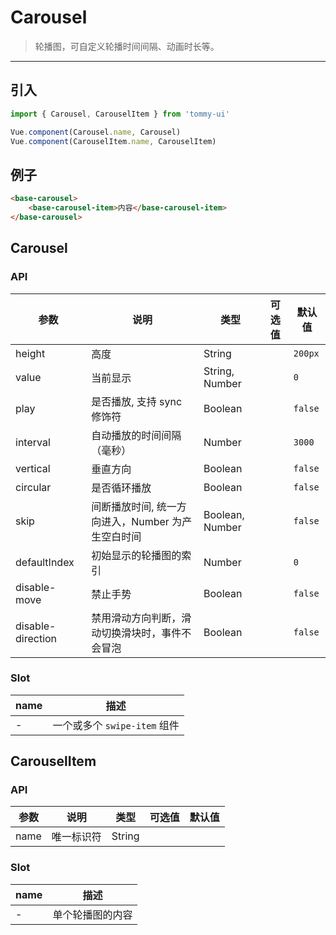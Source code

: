 # Carousel

> 轮播图，可自定义轮播时间间隔、动画时长等。

-------------

## 引入

```javascript
import { Carousel, CarouselItem } from 'tommy-ui'

Vue.component(Carousel.name, Carousel)
Vue.component(CarouselItem.name, CarouselItem)
```

## 例子

```html
<base-carousel>
    <base-carousel-item>内容</base-carousel-item>
</base-carousel>
```

## Carousel

### API
| 参数 | 说明 | 类型 | 可选值 | 默认值 |
|------|-------|---------|-------|--------|
| height | 高度 | String | | `200px` |
| value | 当前显示 | String, Number | | `0` |
| play | 是否播放, 支持 sync 修饰符 | Boolean | | `false` |
| interval | 自动播放的时间间隔（毫秒） | Number | | `3000` |
| vertical | 垂直方向 | Boolean | | `false` |
| circular | 是否循环播放 | Boolean | | `false` |
| skip | 间断播放时间, 统一方向进入，Number 为产生空白时间 | Boolean, Number | | `false` |
| defaultIndex | 初始显示的轮播图的索引 | Number | | `0` |
| disable-move | 禁止手势 | Boolean | | `false` |
| disable-direction | 禁用滑动方向判断，滑动切换滑块时，事件不会冒泡 | Boolean | | `false` |

### Slot

| name | 描述 |
|------|--------|
| - | 一个或多个 `swipe-item` 组件 |

## CarouselItem

### API

| 参数 | 说明 | 类型 | 可选值 | 默认值 |
|------|-------|---------|-------|--------|
| name | 唯一标识符 | String | | |

### Slot

| name | 描述 |
|------|--------|
| - | 单个轮播图的内容 |
